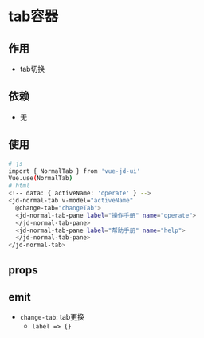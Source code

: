# tab容器

## 作用
- tab切换

## 依赖
- 无

## 使用
```bash
# js
import { NormalTab } from 'vue-jd-ui'
Vue.use(NormalTab)
# html
<!-- data: { activeName: 'operate' } -->
<jd-normal-tab v-model="activeName"
  @change-tab="changeTab">
  <jd-normal-tab-pane label="操作手册" name="operate">
  </jd-normal-tab-pane>
  <jd-normal-tab-pane label="帮助手册" name="help">
  </jd-normal-tab-pane>
</jd-normal-tab>
```

## props

## emit
- `change-tab`: tab更换
  - `label => {}`
